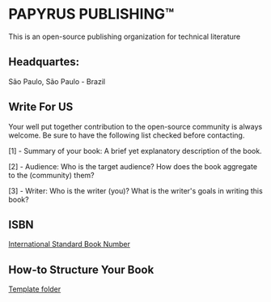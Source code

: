 # PAPYRUS PUBLISHING&trade;
This is an open-source publishing organization for technical literature

## Headquartes:
São Paulo, São Paulo - Brazil

## Write For US
Your well put together contribution to the open-source community is always welcome.
Be sure to have the following list checked before contacting.

[1] - Summary of your book: A brief yet explanatory description of the book.

[2] - Audience: Who is the target audience? How does the book aggregate to the (community) them?

[3] - Writer: Who is the writer (you)? What is the writer's goals in writing this book?


## ISBN
[International Standard Book Number](https://www.myidentifiers.com/identify-protect-your-book/isbn/buy-isbn)

## How-to Structure Your Book
[Template folder](https://github.com/PapyrusPublishing/this-is-a-template)
